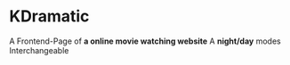 # KDramatic
A Frontend-Page of **a online movie watching website**
A **night/day** modes Interchangeable
